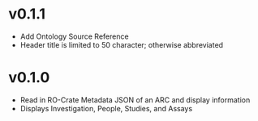 # v0.1.1
- Add Ontology Source Reference
- Header title is limited to 50 character; otherwise abbreviated

# v0.1.0
- Read in RO-Crate Metadata JSON of an ARC and display information
- Displays Investigation, People, Studies, and Assays